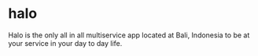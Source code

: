 # halo
Halo is the only all in all multiservice app located at Bali, Indonesia to be at your service in your day to day life.
